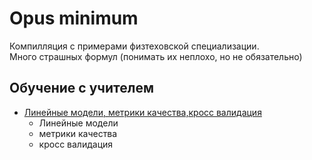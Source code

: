 # Opus minimum
Компилляция с примерами физтеховской специализации.<br>
Много страшных формул (понимать их неплохо, но не обязательно)
## Обучение с учителем
* [Линейные модели, метрики качества,кросс валидация](Линейные%20модели%2C%20метрики%20качества%2Cкросс%20валидация.ipynb)
  * Линейные модели 
   * метрики качества  
   * кросс валидация  
